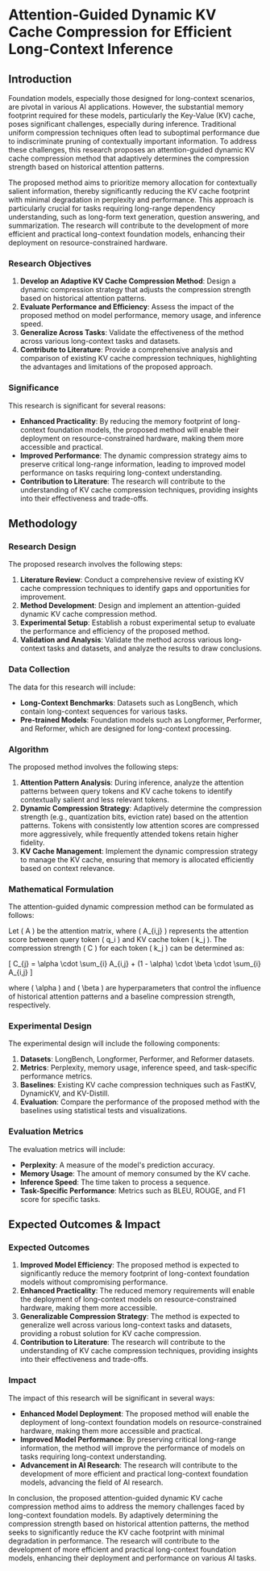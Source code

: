 # Attention-Guided Dynamic KV Cache Compression for Efficient Long-Context Inference

## Introduction

Foundation models, especially those designed for long-context scenarios, are pivotal in various AI applications. However, the substantial memory footprint required for these models, particularly the Key-Value (KV) cache, poses significant challenges, especially during inference. Traditional uniform compression techniques often lead to suboptimal performance due to indiscriminate pruning of contextually important information. To address these challenges, this research proposes an attention-guided dynamic KV cache compression method that adaptively determines the compression strength based on historical attention patterns.

The proposed method aims to prioritize memory allocation for contextually salient information, thereby significantly reducing the KV cache footprint with minimal degradation in perplexity and performance. This approach is particularly crucial for tasks requiring long-range dependency understanding, such as long-form text generation, question answering, and summarization. The research will contribute to the development of more efficient and practical long-context foundation models, enhancing their deployment on resource-constrained hardware.

### Research Objectives

1. **Develop an Adaptive KV Cache Compression Method**: Design a dynamic compression strategy that adjusts the compression strength based on historical attention patterns.
2. **Evaluate Performance and Efficiency**: Assess the impact of the proposed method on model performance, memory usage, and inference speed.
3. **Generalize Across Tasks**: Validate the effectiveness of the method across various long-context tasks and datasets.
4. **Contribute to Literature**: Provide a comprehensive analysis and comparison of existing KV cache compression techniques, highlighting the advantages and limitations of the proposed approach.

### Significance

This research is significant for several reasons:

- **Enhanced Practicality**: By reducing the memory footprint of long-context foundation models, the proposed method will enable their deployment on resource-constrained hardware, making them more accessible and practical.
- **Improved Performance**: The dynamic compression strategy aims to preserve critical long-range information, leading to improved model performance on tasks requiring long-context understanding.
- **Contribution to Literature**: The research will contribute to the understanding of KV cache compression techniques, providing insights into their effectiveness and trade-offs.

## Methodology

### Research Design

The proposed research involves the following steps:

1. **Literature Review**: Conduct a comprehensive review of existing KV cache compression techniques to identify gaps and opportunities for improvement.
2. **Method Development**: Design and implement an attention-guided dynamic KV cache compression method.
3. **Experimental Setup**: Establish a robust experimental setup to evaluate the performance and efficiency of the proposed method.
4. **Validation and Analysis**: Validate the method across various long-context tasks and datasets, and analyze the results to draw conclusions.

### Data Collection

The data for this research will include:

- **Long-Context Benchmarks**: Datasets such as LongBench, which contain long-context sequences for various tasks.
- **Pre-trained Models**: Foundation models such as Longformer, Performer, and Reformer, which are designed for long-context processing.

### Algorithm

The proposed method involves the following steps:

1. **Attention Pattern Analysis**: During inference, analyze the attention patterns between query tokens and KV cache tokens to identify contextually salient and less relevant tokens.
2. **Dynamic Compression Strategy**: Adaptively determine the compression strength (e.g., quantization bits, eviction rate) based on the attention patterns. Tokens with consistently low attention scores are compressed more aggressively, while frequently attended tokens retain higher fidelity.
3. **KV Cache Management**: Implement the dynamic compression strategy to manage the KV cache, ensuring that memory is allocated efficiently based on context relevance.

### Mathematical Formulation

The attention-guided dynamic compression method can be formulated as follows:

Let \( A \) be the attention matrix, where \( A_{i,j} \) represents the attention score between query token \( q_i \) and KV cache token \( k_j \). The compression strength \( C \) for each token \( k_j \) can be determined as:

\[ C_{j} = \alpha \cdot \sum_{i} A_{i,j} + (1 - \alpha) \cdot \beta \cdot \sum_{i} A_{i,j} \]

where \( \alpha \) and \( \beta \) are hyperparameters that control the influence of historical attention patterns and a baseline compression strength, respectively.

### Experimental Design

The experimental design will include the following components:

1. **Datasets**: LongBench, Longformer, Performer, and Reformer datasets.
2. **Metrics**: Perplexity, memory usage, inference speed, and task-specific performance metrics.
3. **Baselines**: Existing KV cache compression techniques such as FastKV, DynamicKV, and KV-Distill.
4. **Evaluation**: Compare the performance of the proposed method with the baselines using statistical tests and visualizations.

### Evaluation Metrics

The evaluation metrics will include:

- **Perplexity**: A measure of the model's prediction accuracy.
- **Memory Usage**: The amount of memory consumed by the KV cache.
- **Inference Speed**: The time taken to process a sequence.
- **Task-Specific Performance**: Metrics such as BLEU, ROUGE, and F1 score for specific tasks.

## Expected Outcomes & Impact

### Expected Outcomes

1. **Improved Model Efficiency**: The proposed method is expected to significantly reduce the memory footprint of long-context foundation models without compromising performance.
2. **Enhanced Practicality**: The reduced memory requirements will enable the deployment of long-context models on resource-constrained hardware, making them more accessible.
3. **Generalizable Compression Strategy**: The method is expected to generalize well across various long-context tasks and datasets, providing a robust solution for KV cache compression.
4. **Contribution to Literature**: The research will contribute to the understanding of KV cache compression techniques, providing insights into their effectiveness and trade-offs.

### Impact

The impact of this research will be significant in several ways:

- **Enhanced Model Deployment**: The proposed method will enable the deployment of long-context foundation models on resource-constrained hardware, making them more accessible and practical.
- **Improved Model Performance**: By preserving critical long-range information, the method will improve the performance of models on tasks requiring long-context understanding.
- **Advancement in AI Research**: The research will contribute to the development of more efficient and practical long-context foundation models, advancing the field of AI research.

In conclusion, the proposed attention-guided dynamic KV cache compression method aims to address the memory challenges faced by long-context foundation models. By adaptively determining the compression strength based on historical attention patterns, the method seeks to significantly reduce the KV cache footprint with minimal degradation in performance. The research will contribute to the development of more efficient and practical long-context foundation models, enhancing their deployment and performance on various AI tasks.